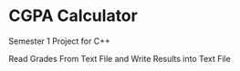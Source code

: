 # CGPA Calculator

Semester 1 Project for C++

Read Grades From Text File and Write Results into Text File
